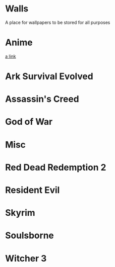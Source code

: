 # Walls

A place for wallpapers to be stored for all purposes

# Anime
[a link]([https://github.com/FallenSlayer226/Walls/tree/main/Anime])

# Ark Survival Evolved

# Assassin's Creed

# God of War

# Misc

# Red Dead Redemption 2

# Resident Evil

# Skyrim

# Soulsborne

# Witcher 3
